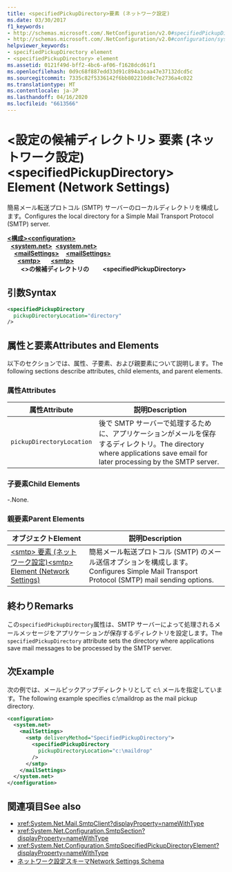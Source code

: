 ```yaml
---
title: <specifiedPickupDirectory>要素 (ネットワーク設定)
ms.date: 03/30/2017
f1_keywords:
- http://schemas.microsoft.com/.NetConfiguration/v2.0#specifiedPickupDirectory
- http://schemas.microsoft.com/.NetConfiguration/v2.0#configuration/system.net/mailSettings/smtp/specifiedPickupDirectory
helpviewer_keywords:
- specifiedPickupDirectory element
- <specifiedPickupDirectory> element
ms.assetid: 0121f49d-bff2-4bc6-af06-f1628dcd61f1
ms.openlocfilehash: 0d9c68f887edd33d91c894a3caa47e37132dcd5c
ms.sourcegitcommit: 7335c82f5336142f6bb802210d8c7e2736a4c022
ms.translationtype: MT
ms.contentlocale: ja-JP
ms.lasthandoff: 04/16/2020
ms.locfileid: "6613566"
---
```

# <a name="specifiedpickupdirectory-element-network-settings"></a><span data-ttu-id="193c0-102">\<設定の候補ディレクトリ> 要素 (ネットワーク設定)</span><span class="sxs-lookup"><span data-stu-id="193c0-102">\<specifiedPickupDirectory> Element (Network Settings)</span></span>
<span data-ttu-id="193c0-103">簡易メール転送プロトコル (SMTP) サーバーのローカルディレクトリを構成します。</span><span class="sxs-lookup"><span data-stu-id="193c0-103">Configures the local directory for a Simple Mail Transport Protocol (SMTP) server.</span></span>  
  
<span data-ttu-id="193c0-104">[**\<構成>**](../configuration-element.md)</span><span class="sxs-lookup"><span data-stu-id="193c0-104">[**\<configuration>**](../configuration-element.md)</span></span>\
<span data-ttu-id="193c0-105">&nbsp;&nbsp;[**\<system.net>**](system-net-element-network-settings.md)</span><span class="sxs-lookup"><span data-stu-id="193c0-105">&nbsp;&nbsp;[**\<system.net>**](system-net-element-network-settings.md)</span></span>\
<span data-ttu-id="193c0-106">&nbsp;&nbsp;&nbsp;&nbsp;[**\<mailSettings>**](mailsettings-element-network-settings.md)</span><span class="sxs-lookup"><span data-stu-id="193c0-106">&nbsp;&nbsp;&nbsp;&nbsp;[**\<mailSettings>**](mailsettings-element-network-settings.md)</span></span>\
<span data-ttu-id="193c0-107">&nbsp;&nbsp;&nbsp;&nbsp;&nbsp;&nbsp;[**\<smtp>**](smtp-element-network-settings.md)</span><span class="sxs-lookup"><span data-stu-id="193c0-107">&nbsp;&nbsp;&nbsp;&nbsp;&nbsp;&nbsp;[**\<smtp>**](smtp-element-network-settings.md)</span></span>\
<span data-ttu-id="193c0-108">&nbsp;&nbsp;&nbsp;&nbsp;&nbsp;&nbsp;&nbsp;&nbsp;**\<>の候補ディレクトリの**</span><span class="sxs-lookup"><span data-stu-id="193c0-108">&nbsp;&nbsp;&nbsp;&nbsp;&nbsp;&nbsp;&nbsp;&nbsp;**\<specifiedPickupDirectory>**</span></span>  
  
## <a name="syntax"></a><span data-ttu-id="193c0-109">引数</span><span class="sxs-lookup"><span data-stu-id="193c0-109">Syntax</span></span>  
  
```xml  
<specifiedPickupDirectory  
  pickupDirectoryLocation="directory"
/>  
```  
  
## <a name="attributes-and-elements"></a><span data-ttu-id="193c0-110">属性と要素</span><span class="sxs-lookup"><span data-stu-id="193c0-110">Attributes and Elements</span></span>  
 <span data-ttu-id="193c0-111">以下のセクションでは、属性、子要素、および親要素について説明します。</span><span class="sxs-lookup"><span data-stu-id="193c0-111">The following sections describe attributes, child elements, and parent elements.</span></span>  
  
### <a name="attributes"></a><span data-ttu-id="193c0-112">属性</span><span class="sxs-lookup"><span data-stu-id="193c0-112">Attributes</span></span>  
  
|<span data-ttu-id="193c0-113">属性</span><span class="sxs-lookup"><span data-stu-id="193c0-113">Attribute</span></span>|<span data-ttu-id="193c0-114">説明</span><span class="sxs-lookup"><span data-stu-id="193c0-114">Description</span></span>|  
|---------------|-----------------|  
|`pickupDirectoryLocation`|<span data-ttu-id="193c0-115">後で SMTP サーバーで処理するために、アプリケーションがメールを保存するディレクトリ。</span><span class="sxs-lookup"><span data-stu-id="193c0-115">The directory where applications save email for later processing by the SMTP server.</span></span>|  
  
### <a name="child-elements"></a><span data-ttu-id="193c0-116">子要素</span><span class="sxs-lookup"><span data-stu-id="193c0-116">Child Elements</span></span>  
 <span data-ttu-id="193c0-117">-.</span><span class="sxs-lookup"><span data-stu-id="193c0-117">None.</span></span>  
  
### <a name="parent-elements"></a><span data-ttu-id="193c0-118">親要素</span><span class="sxs-lookup"><span data-stu-id="193c0-118">Parent Elements</span></span>  
  
|<span data-ttu-id="193c0-119">オブジェクト</span><span class="sxs-lookup"><span data-stu-id="193c0-119">Element</span></span>|<span data-ttu-id="193c0-120">説明</span><span class="sxs-lookup"><span data-stu-id="193c0-120">Description</span></span>|  
|-------------|-----------------|  
|[<span data-ttu-id="193c0-121">\<smtp> 要素 (ネットワーク設定)</span><span class="sxs-lookup"><span data-stu-id="193c0-121">\<smtp> Element (Network Settings)</span></span>](smtp-element-network-settings.md)|<span data-ttu-id="193c0-122">簡易メール転送プロトコル (SMTP) のメール送信オプションを構成します。</span><span class="sxs-lookup"><span data-stu-id="193c0-122">Configures Simple Mail Transport Protocol (SMTP) mail sending options.</span></span>|  
  
## <a name="remarks"></a><span data-ttu-id="193c0-123">終わり</span><span class="sxs-lookup"><span data-stu-id="193c0-123">Remarks</span></span>  
 <span data-ttu-id="193c0-124">この`specifiedPickupDirectory`属性は、SMTP サーバーによって処理されるメールメッセージをアプリケーションが保存するディレクトリを設定します。</span><span class="sxs-lookup"><span data-stu-id="193c0-124">The `specifiedPickupDirectory` attribute sets the directory where applications save mail messages to be processed by the SMTP server.</span></span>  
  
## <a name="example"></a><span data-ttu-id="193c0-125">次</span><span class="sxs-lookup"><span data-stu-id="193c0-125">Example</span></span>  
 <span data-ttu-id="193c0-126">次の例では、メールピックアップディレクトリとして c:\ メールを指定しています。</span><span class="sxs-lookup"><span data-stu-id="193c0-126">The following example specifies c:\maildrop as the mail pickup directory.</span></span>  
  
```xml  
<configuration>  
  <system.net>  
    <mailSettings>  
      <smtp deliveryMethod="SpecifiedPickupDirectory">  
        <specifiedPickupDirectory  
          pickupDirectoryLocation="c:\maildrop"  
        />  
      </smtp>  
    </mailSettings>  
  </system.net>  
</configuration>  
```  
  
## <a name="see-also"></a><span data-ttu-id="193c0-127">関連項目</span><span class="sxs-lookup"><span data-stu-id="193c0-127">See also</span></span>

- <xref:System.Net.Mail.SmtpClient?displayProperty=nameWithType>
- <xref:System.Net.Configuration.SmtpSection?displayProperty=nameWithType>
- <xref:System.Net.Configuration.SmtpSpecifiedPickupDirectoryElement?displayProperty=nameWithType>
- [<span data-ttu-id="193c0-128">ネットワーク設定スキーマ</span><span class="sxs-lookup"><span data-stu-id="193c0-128">Network Settings Schema</span></span>](index.md)